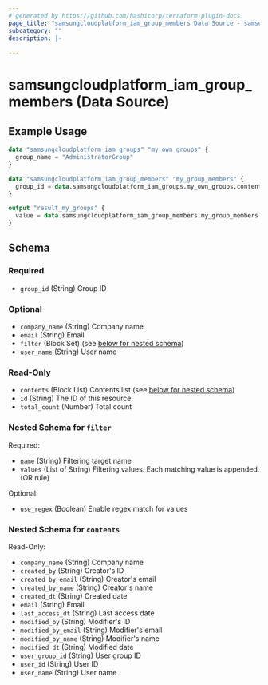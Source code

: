 ```yaml
---
# generated by https://github.com/hashicorp/terraform-plugin-docs
page_title: "samsungcloudplatform_iam_group_members Data Source - samsungcloudplatform"
subcategory: ""
description: |-
  
---
```


# samsungcloudplatform_iam_group_members (Data Source)



## Example Usage

```terraform
data "samsungcloudplatform_iam_groups" "my_own_groups" {
  group_name = "AdministratorGroup"
}

data "samsungcloudplatform_iam_group_members" "my_group_members" {
  group_id = data.samsungcloudplatform_iam_groups.my_own_groups.contents[0].group_id
}

output "result_my_groups" {
  value = data.samsungcloudplatform_iam_group_members.my_group_members
}
```

<!-- schema generated by tfplugindocs -->
## Schema

### Required

- `group_id` (String) Group ID

### Optional

- `company_name` (String) Company name
- `email` (String) Email
- `filter` (Block Set) (see [below for nested schema](#nestedblock--filter))
- `user_name` (String) User name

### Read-Only

- `contents` (Block List) Contents list (see [below for nested schema](#nestedblock--contents))
- `id` (String) The ID of this resource.
- `total_count` (Number) Total count

<a id="nestedblock--filter"></a>
### Nested Schema for `filter`

Required:

- `name` (String) Filtering target name
- `values` (List of String) Filtering values. Each matching value is appended. (OR rule)

Optional:

- `use_regex` (Boolean) Enable regex match for values


<a id="nestedblock--contents"></a>
### Nested Schema for `contents`

Read-Only:

- `company_name` (String) Company name
- `created_by` (String) Creator's ID
- `created_by_email` (String) Creator's email
- `created_by_name` (String) Creator's name
- `created_dt` (String) Created date
- `email` (String) Email
- `last_access_dt` (String) Last access date
- `modified_by` (String) Modifier's ID
- `modified_by_email` (String) Modifier's email
- `modified_by_name` (String) Modifier's name
- `modified_dt` (String) Modified date
- `user_group_id` (String) User group ID
- `user_id` (String) User ID
- `user_name` (String) User name


